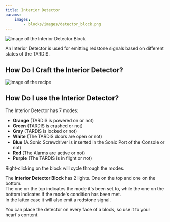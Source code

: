 ```yaml
---
title: Interior Detector
params:
    images:
        - blocks/images/detector_block.png
---
```


![Image of the Interior Detector Block](./images/detector_block.png)

An Interior Detector is used for emitting redstone signals based on different states of the TARDIS.

## How Do I Craft the Interior Detector?

![Image of the recipe](./images/detector/recipe.png)

## How Do I use the Interior Detector?

The Interior Detector has 7 modes:
- **Orange** (TARDIS is powered on or not)
- **Green** (TARDIS is crashed or not)
- **Gray** (TARDIS is locked or not)
- **White** (The TARDIS doors are open or not)
- **Blue** (A Sonic Screwdriver is inserted in the Sonic Port of the Console or not)
- **Red** (The Alarms are active or not)
- **Purple** (The TARDIS is in flight or not)

Right-clicking on the block will cycle through the modes.

The **Interior Detector Block** has 2 lights. One on the top and one on the bottom.
<br>The one on the top indicates the mode it's been set to, while the one on the bottom indicates if the mode's condition has been met.
<br>In the latter case it will also emit a redstone signal.

You can place the detector on every face of a block, so use it to your heart's content.
